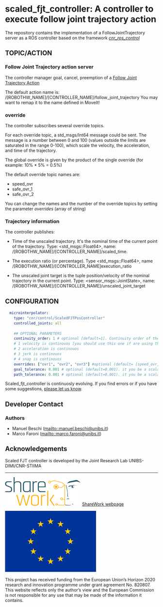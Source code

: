 # scaled_fjt_controller: A controller to execute follow joint trajectory action

The repository contains the implementation of a FollowJointTrajectory server as a ROS controller based on the framework [_cnr_ros_control_](https://github.com/CNR-STIIMA-IRAS/cnr_ros_control)

## TOPIC/ACTION

### Follow Joint Trajectory action server
The controller manager goal, cancel, preemption of a [Follow Joint Trajectory Action](http://docs.ros.org/en/api/control_msgs/html/action/FollowJointTrajectory.html)

The default action name is: /[ROBOTHW_NAME]/[CONTROLLER_NAME]/follow_joint_trajectory
You may want to remap it to the name defined in MoveIt!

### override
The controller subscribes several override topics. 

For each override topic, a std_msgs/Int64 message could be sent. The message is a number between 0 and 100 (values outside the limits are saturated in the range 0-100), which scale the velocity, the acceleration, and time of the trajectory.

The global override is given by the product of the single override (for example: 10% * 5% = 0.5%)

The default override topic names are:

- speed_ovr
- safe_ovr_1
- safe_ovr_2

You can change the names and the number of the override topics by setting the parameter _overrides_ (array of string)

### Trajectory information
The controller publishes:

- Time of the unscaled trajectory. It's the nominal time of the current point of the trajectory. Type: <std_msgs::Float64>, name: /[ROBOTHW_NAME]/[CONTROLLER_NAME]/scaled_time.

- The execution ratio (or percentage). Type <std_msgs::Float64>, name /[ROBOTHW_NAME]/[CONTROLLER_NAME]execution_ratio

- The unscaled joint target is the tuple position/velocity of the nominal trajectory in the current point. Type: <sensor_msgs::JointState>, name: /[ROBOTHW_NAME]/[CONTROLLER_NAME]/unscaled_joint_target


## CONFIGURATION
``` yaml
  microinterpolator:
    type: "cnr/control/ScaledFJTPosController"
    controlled_joints: all

    ## OPTIONAL PARAMETERS
    continuity_order: 1 # optional [default=1]. Continuity order of the trajectory. 
    # 1 velocity is continouos [you should use this one if are using the default_planner_request_adapters/AddTimeParameterization in moveit_config]
    # 2 acceleration is continouos
    # 3 jerk is continouos
    # 4 snap is continouos
    overrides: ["ovr1", "ovr2", "ovr3"] #optional (default= [speed_ovr,safe_ovr_1,safe_ovr2])
    goal_tolerance: 0.001 # optional (default=0.001). it you be a scalar or any array with a value for each joint
    path_tolerance: 0.001 # optional (default=0.001). it you be a scalar or any array with a value for each joint
```

Scaled_fjt_controller is continuosly evolving. If you find errors or if you have some suggestions, [please let us know](https://github.com/JRL-CARI-CNR-UNIBS/online_replanner/issues).

## Developer Contact
### **Authors**
- Manuel Beschi (<mailto::manuel.beschi@unibs.it>)
- Marco Faroni (<mailto::marco.faroni@unibs.it>)

## Acknowledgements
Scaled FJT controller is developed by the Joint Research Lab  UNIBS-DIMI/CNR-STIIMA

***

![EC-H2020](Documentation/Sharework.png) [ShareWork webpage](https://sharework-project.eu/)

![EC-H2020](Documentation/flag_yellow.jpg)

This project has received funding from the European Union’s Horizon 2020 research and innovation programme under grant agreement No. 820807.
This website reflects only the author’s view and the European Commission is not responsible for any use that may be made of the information it contains.
